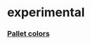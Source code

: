 # experimental


### <a href="https://coolors.co/ebf2fe-adcdfd-77a4fe-050227-230739">Pallet colors</a>
